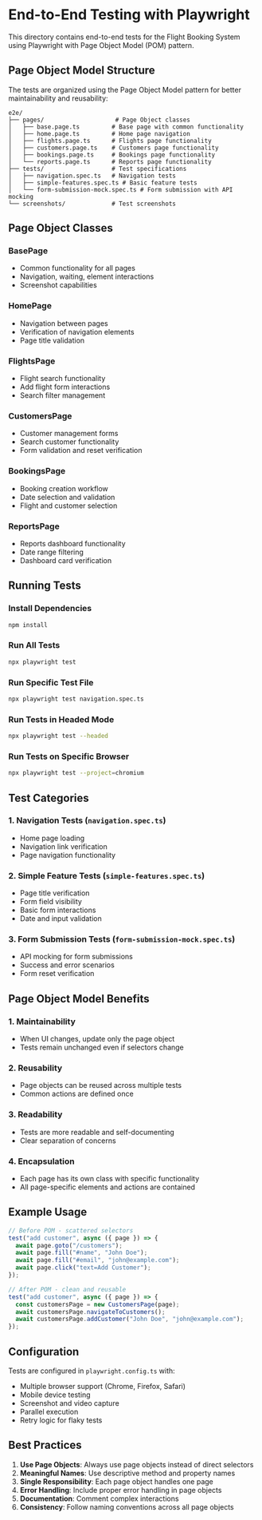 # End-to-End Testing with Playwright

This directory contains end-to-end tests for the Flight Booking System using Playwright with Page Object Model (POM) pattern.

## Page Object Model Structure

The tests are organized using the Page Object Model pattern for better maintainability and reusability:

```
e2e/
├── pages/                    # Page Object classes
│   ├── base.page.ts         # Base page with common functionality
│   ├── home.page.ts         # Home page navigation
│   ├── flights.page.ts      # Flights page functionality
│   ├── customers.page.ts    # Customers page functionality
│   ├── bookings.page.ts     # Bookings page functionality
│   └── reports.page.ts      # Reports page functionality
├── tests/                   # Test specifications
│   ├── navigation.spec.ts   # Navigation tests
│   ├── simple-features.spec.ts # Basic feature tests
│   └── form-submission-mock.spec.ts # Form submission with API mocking
└── screenshots/             # Test screenshots
```

## Page Object Classes

### BasePage

- Common functionality for all pages
- Navigation, waiting, element interactions
- Screenshot capabilities

### HomePage

- Navigation between pages
- Verification of navigation elements
- Page title validation

### FlightsPage

- Flight search functionality
- Add flight form interactions
- Search filter management

### CustomersPage

- Customer management forms
- Search customer functionality
- Form validation and reset verification

### BookingsPage

- Booking creation workflow
- Date selection and validation
- Flight and customer selection

### ReportsPage

- Reports dashboard functionality
- Date range filtering
- Dashboard card verification

## Running Tests

### Install Dependencies

```bash
npm install
```

### Run All Tests

```bash
npx playwright test
```

### Run Specific Test File

```bash
npx playwright test navigation.spec.ts
```

### Run Tests in Headed Mode

```bash
npx playwright test --headed
```

### Run Tests on Specific Browser

```bash
npx playwright test --project=chromium
```

## Test Categories

### 1. Navigation Tests (`navigation.spec.ts`)

- Home page loading
- Navigation link verification
- Page navigation functionality

### 2. Simple Feature Tests (`simple-features.spec.ts`)

- Page title verification
- Form field visibility
- Basic form interactions
- Date and input validation

### 3. Form Submission Tests (`form-submission-mock.spec.ts`)

- API mocking for form submissions
- Success and error scenarios
- Form reset verification

## Page Object Model Benefits

### 1. Maintainability

- When UI changes, update only the page object
- Tests remain unchanged even if selectors change

### 2. Reusability

- Page objects can be reused across multiple tests
- Common actions are defined once

### 3. Readability

- Tests are more readable and self-documenting
- Clear separation of concerns

### 4. Encapsulation

- Each page has its own class with specific functionality
- All page-specific elements and actions are contained

## Example Usage

```typescript
// Before POM - scattered selectors
test("add customer", async ({ page }) => {
  await page.goto("/customers");
  await page.fill("#name", "John Doe");
  await page.fill("#email", "john@example.com");
  await page.click("text=Add Customer");
});

// After POM - clean and reusable
test("add customer", async ({ page }) => {
  const customersPage = new CustomersPage(page);
  await customersPage.navigateToCustomers();
  await customersPage.addCustomer("John Doe", "john@example.com");
});
```

## Configuration

Tests are configured in `playwright.config.ts` with:

- Multiple browser support (Chrome, Firefox, Safari)
- Mobile device testing
- Screenshot and video capture
- Parallel execution
- Retry logic for flaky tests

## Best Practices

1. **Use Page Objects**: Always use page objects instead of direct selectors
2. **Meaningful Names**: Use descriptive method and property names
3. **Single Responsibility**: Each page object handles one page
4. **Error Handling**: Include proper error handling in page objects
5. **Documentation**: Comment complex interactions
6. **Consistency**: Follow naming conventions across all page objects
